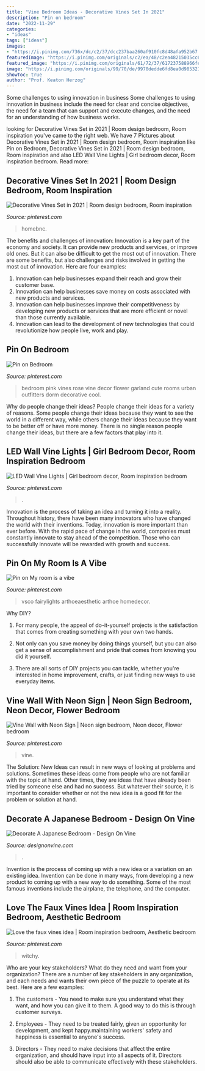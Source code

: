 ```yaml
---
title: "Vine Bedroom Ideas - Decorative Vines Set In 2021"
description: "Pin on bedroom"
date: "2022-11-29"
categories:
- "ideas"
tags: ["ideas"]
images:
- "https://i.pinimg.com/736x/dc/c2/37/dcc237baa260af910fc8d48afa952b67.jpg"
featuredImage: "https://i.pinimg.com/originals/c2/ea/48/c2ea48215035cc6046312cfd30688b67.jpg"
featured_image: "https://i.pinimg.com/originals/61/72/37/617237588966fe735a26f6f2097e1a04.jpg"
image: "https://i.pinimg.com/originals/99/70/de/9970dedde6fd8ea0d985321a74ad44cd.jpg"
ShowToc: true
author: "Prof. Keaton Herzog"
---
```



Some challenges to using innovation in business
Some challenges to using innovation in business include the need for clear and concise objectives, the need for a team that can support and execute changes, and the need for an understanding of how business works.

	

		
looking for Decorative Vines Set in 2021 | Room design bedroom, Room inspiration you've came to the right web. We have 7 Pictures about Decorative Vines Set in 2021 | Room design bedroom, Room inspiration like Pin on Bedroom, Decorative Vines Set in 2021 | Room design bedroom, Room inspiration and also LED Wall Vine Lights | Girl bedroom decor, Room inspiration bedroom. Read more:
		
    
## Decorative Vines Set In 2021 | Room Design Bedroom, Room Inspiration

<img loading=lazy src="https://i.pinimg.com/736x/b6/03/b9/b603b94155ee0b0620f4cfd96632104c.jpg" onerror="this.onerror=null;this.src='https://tse3.mm.bing.net/th?id=OIP.lpXwU6f3uCopD8ts8E6kzAHaLH&amp;pid=15.1';" alt="Decorative Vines Set in 2021 | Room design bedroom, Room inspiration">

_Source: pinterest.com_

>homebnc. 

	

The benefits and challenges of innovation:
Innovation is a key part of the economy and society. It can provide new products and services, or improve old ones. But it can also be difficult to get the most out of innovation. There are some benefits, but also challenges and risks involved in getting the most out of innovation. Here are four examples:
1. Innovation can help businesses expand their reach and grow their customer base.
2. Innovation can help businesses save money on costs associated with new products and services.
3. Innovation can help businesses improve their competitiveness by developing new products or services that are more efficient or novel than those currently available.
4. Innovation can lead to the development of new technologies that could revolutionize how people live, work and play.

    
## Pin On Bedroom

<img loading=lazy src="https://i.pinimg.com/originals/c2/ea/48/c2ea48215035cc6046312cfd30688b67.jpg" onerror="this.onerror=null;this.src='https://tse3.mm.bing.net/th?id=OIP.T2a5Xzi1B4sLnOCFeMn3CQHaLH&amp;pid=15.1';" alt="Pin on Bedroom">

_Source: pinterest.com_

>bedroom pink vines rose vine decor flower garland cute rooms urban outfitters dorm decorative cool. 

	

Why do people change their ideas?
People change their ideas for a variety of reasons. Some people change their ideas because they want to see the world in a different way, while others change their ideas because they want to be better off or have more money. There is no single reason people change their ideas, but there are a few factors that play into it.

    
## LED Wall Vine Lights | Girl Bedroom Decor, Room Inspiration Bedroom

<img loading=lazy src="https://i.pinimg.com/736x/df/a4/cc/dfa4cc3503a4e33a70ab286dd52739c1.jpg" onerror="this.onerror=null;this.src='https://tse4.mm.bing.net/th?id=OIP.uBiE_8bPu-Yl3L0qCc-SogHaNJ&amp;pid=15.1';" alt="LED Wall Vine Lights | Girl bedroom decor, Room inspiration bedroom">

_Source: pinterest.com_

>. 

	

Innovation is the process of taking an idea and turning it into a reality. Throughout history, there have been many innovators who have changed the world with their inventions. Today, innovation is more important than ever before. With the rapid pace of change in the world, companies must constantly innovate to stay ahead of the competition. Those who can successfully innovate will be rewarded with growth and success.

    
## Pin On My Room Is A Vibe

<img loading=lazy src="https://i.pinimg.com/736x/dc/c2/37/dcc237baa260af910fc8d48afa952b67.jpg" onerror="this.onerror=null;this.src='https://tse2.mm.bing.net/th?id=OIP.aiTqB71VGcEcz_NWD9UP2gHaJ3&amp;pid=15.1';" alt="Pin on My room is a vibe">

_Source: pinterest.com_

>vsco fairylights arthoeaesthetic arthoe homedecor. 

	

Why DIY?
1. For many people, the appeal of do-it-yourself projects is the satisfaction that comes from creating something with your own two hands.
2. Not only can you save money by doing things yourself, but you can also get a sense of accomplishment and pride that comes from knowing you did it yourself.

3. There are all sorts of DIY projects you can tackle, whether you're interested in home improvement, crafts, or just finding new ways to use everyday items.

    
## Vine Wall With Neon Sign | Neon Sign Bedroom, Neon Decor, Flower Bedroom

<img loading=lazy src="https://i.pinimg.com/originals/61/72/37/617237588966fe735a26f6f2097e1a04.jpg" onerror="this.onerror=null;this.src='https://tse4.mm.bing.net/th?id=OIP.38oDgt3Q-iYiugfpJ4AphQHaKT&amp;pid=15.1';" alt="Vine Wall with Neon Sign | Neon sign bedroom, Neon decor, Flower bedroom">

_Source: pinterest.com_

>vine. 

	

The Solution:
New Ideas can result in new ways of looking at problems and solutions. Sometimes these ideas come from people who are not familiar with the topic at hand. Other times, they are ideas that have already been tried by someone else and had no success. But whatever their source, it is important to consider whether or not the new idea is a good fit for the problem or solution at hand.

    
## Decorate A Japanese Bedroom - Design On Vine

<img loading=lazy src="https://i0.wp.com/www.designonvine.com/wp-content/uploads/2015/10/Japanese-Bedroom-Decor.jpg?fit=960%2C589&amp;ssl=1" onerror="this.onerror=null;this.src='https://tse4.mm.bing.net/th?id=OIP.X0BCTzx7AV7IBGAh8CqRIwHaEi&amp;pid=15.1';" alt="Decorate A Japanese Bedroom - Design On Vine">

_Source: designonvine.com_

>. 

	

Invention is the process of coming up with a new idea or a variation on an existing idea. Invention can be done in many ways, from developing a new product to coming up with a new way to do something. Some of the most famous inventions include the airplane, the telephone, and the computer.

    
## Love The Faux Vines Idea | Room Inspiration Bedroom, Aesthetic Bedroom

<img loading=lazy src="https://i.pinimg.com/originals/99/70/de/9970dedde6fd8ea0d985321a74ad44cd.jpg" onerror="this.onerror=null;this.src='https://tse1.mm.bing.net/th?id=OIP.l017zbxgs2b0txCdDoCwNQHaJ4&amp;pid=15.1';" alt="Love the faux vines idea | Room inspiration bedroom, Aesthetic bedroom">

_Source: pinterest.com_

>witchy. 

	

Who are your key stakeholders? What do they need and want from your organization?
There are a number of key stakeholders in any organization, and each needs and wants their own piece of the puzzle to operate at its best. Here are a few examples:
1. The customers - You need to make sure you understand what they want, and how you can give it to them. A good way to do this is through customer surveys.

2. Employees - They need to be treated fairly, given an opportunity for development, and kept happy.maintaining workers' safety and happiness is essential to anyone's success.

3. Directors - They need to make decisions that affect the entire organization, and should have input into all aspects of it. Directors should also be able to communicate effectively with these stakeholders.

